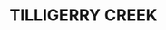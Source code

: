 ---
lastmod: '2025-04-06T06:05:20+00:00'
latitude: -32.75944213
layout: suburb
longitude: 151.990451
postcode: '2319'
state: NSW
title: TILLIGERRY CREEK
url: /nsw/tilligerry-creek/
---